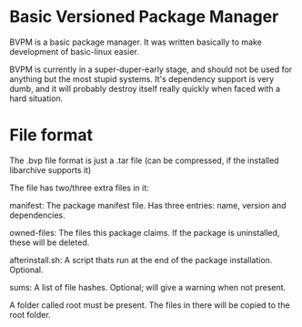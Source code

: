 # Basic Versioned Package Manager
BVPM is a basic package manager. It was written basically to make development of basic-linux easier.

BVPM is currently in a super-duper-early stage, and should not be used for anything but the most stupid systems.
It's dependency support is very dumb, and it will probably destroy itself really quickly when faced with a hard situation.

# File format
The .bvp file format is just a .tar file (can be compressed, if the installed libarchive supports it)

The file has two/three extra files in it:

manifest: The package manifest file. Has three entries: name, version and dependencies.

owned-files: The files this package claims. If the package is uninstalled, these will be deleted.

afterinstall.sh: A script thats run at the end of the package installation. Optional.

sums: A list of file hashes. Optional; will give a warning when not present.

A folder called root must be present. The files in there will be copied to the root folder.
